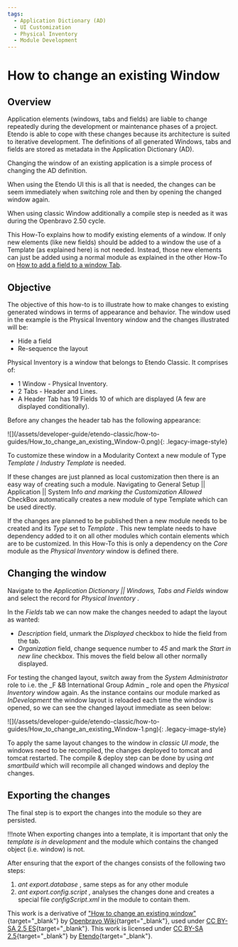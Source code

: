 ```yaml
---
tags: 
  - Application Dictionary (AD)
  - UI Customization
  - Physical Inventory
  - Module Development
---
```


#  How to change an existing Window

  
##  Overview

Application elements (windows, tabs and fields) are liable to change
repeatedly during the development or maintenance phases of a project.
Etendo is able to cope with these changes because its architecture is
suited to iterative development. The definitions of all generated Windows,
tabs and fields are stored as metadata in the Application Dictionary (AD).

Changing the window of an existing application is a simple process of changing
the AD definition.

When using the Etendo UI this is all that is needed, the changes can be
seem immediately when switching role and then by opening the changed window
again.

When using classic Window additionally a compile step is needed as it was
during the Openbravo 2.50 cycle.

This How-To explains how to modify existing elements of a window. If only new
elements (like new fields) should be added to a window the use of a Template
(as explained here) is not needed. Instead, those new elements can just be
added using a normal module as explained in the other How-To on
[How to add a field to a window Tab](/developer-guide/etendo-classic/how-to-guides/How_to_change_an_existing_Window/). 
 


##  Objective

The objective of this how-to is to illustrate how to make changes to existing
generated windows in terms of appearance and behavior. The window used in the
example is the Physical Inventory window and the changes illustrated will be:

  * Hide a field 
  * Re-sequence the layout 

Physical Inventory is a window that belongs to Etendo Classic.
It comprises of:

  * 1 Window - Physical Inventory. 
  * 2 Tabs - Header and Lines. 
  * A Header Tab has 19 Fields 10 of which are displayed (A few are displayed conditionally).

Before any changes the header tab has the following appearance:

  

![](/assets/developer-guide/etendo-classic/how-to-
guides/How_to_change_an_existing_Window-0.png){: .legacy-image-style}

  
To customize these window in a Modularity Context a new module of Type
*Template* / *Industry Template* is needed.

If these changes are just planned as local customization then there is an easy
way of creating such a module. Navigating to General Setup || Application ||
System Info _and marking the_  _Customization Allowed_ CheckBox
automatically creates a new module of type Template which can be used
directly.

If the changes are planned to be published then a new module needs to be
created and its _Type_ set to _Template_ . This new template needs to have
dependency added to it on all other modules which contain elements which are
to be customized. In this How-To this is only a dependency on the _Core_ module
as the _Physical Inventory_ window is defined there.

##  Changing the window

Navigate to the _Application Dictionary || Windows, Tabs and Fields_ window
and select the record for _Physical Inventory_ .

In the _Fields_ tab we can now make the changes needed to adapt the layout as
wanted:

  * _Description_ field, unmark the _Displayed_ checkbox to hide the field from the tab. 
  * _Organization_ field, change sequence number to _45_ and mark the _Start in new line_ checkbox. This moves the field below all other normally displayed. 

  
For testing the changed layout, switch away from the _System Administrator_
role to i.e. the _F &B International Group Admin _ role and open the _Physical
Inventory_ window again. As the instance contains our module marked as
_InDevelopment_ the window layout is reloaded each time the window is opened, so
we can see the changed layout immediate as seen below:

  

![](/assets/developer-guide/etendo-classic/how-to-
guides/How_to_change_an_existing_Window-1.png){: .legacy-image-style}

  
To apply the same layout changes to the window in _classic UI mode_, the
windows need to be recompiled, the changes deployed to tomcat and tomcat
restarted. The compile & deploy step can be done by using _ant smartbuild_
which will recompile all changed windows and deploy the changes.

  

##  Exporting the changes

The final step is to export the changes into the module so they are persisted.

!!!note
    When exporting changes into a template, it is important that only
    the *template is in development* and the module which contains the changed
    object (i.e. window) is not.

After ensuring that the export of the changes consists of the following two
steps:

  1. _ant export.database_ , same steps as for any other module 
  2. _ant export.config.script_ , analyses the changes done and creates a special file _configScript.xml_ in the module to contain them. 



This work is a derivative of ["How to change an existing window"](http://wiki.openbravo.com/wiki/How_to_change_an_existing_Window){target="\_blank"} by [Openbravo Wiki](http://wiki.openbravo.com/wiki/Welcome_to_Openbravo){target="\_blank"}, used under [CC BY-SA 2.5 ES](https://creativecommons.org/licenses/by-sa/2.5/es/){target="\_blank"}. This work is licensed under [CC BY-SA 2.5](https://creativecommons.org/licenses/by-sa/2.5/){target="\_blank"} by [Etendo](https://etendo.software){target="\_blank"}.   


